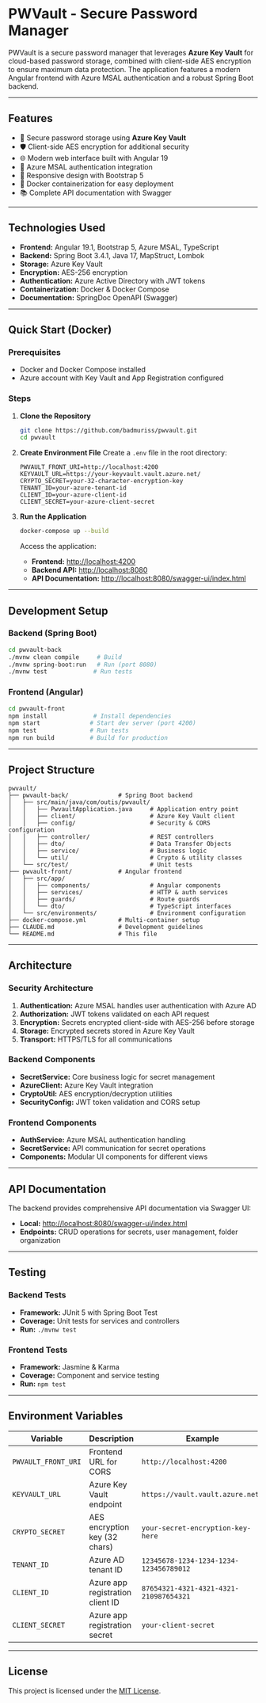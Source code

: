 # PWVault - Secure Password Manager

PWVault is a secure password manager that leverages **Azure Key Vault** for cloud-based password storage, combined with client-side AES encryption to ensure maximum data protection. The application features a modern Angular frontend with Azure MSAL authentication and a robust Spring Boot backend.

---

## **Features**
- 🔐 Secure password storage using **Azure Key Vault**
- 🛡️ Client-side AES encryption for additional security
- 🌐 Modern web interface built with Angular 19
- 🔑 Azure MSAL authentication integration
- 📱 Responsive design with Bootstrap 5
- 🐳 Docker containerization for easy deployment
- 📚 Complete API documentation with Swagger

---

## **Technologies Used**
- **Frontend:** Angular 19.1, Bootstrap 5, Azure MSAL, TypeScript
- **Backend:** Spring Boot 3.4.1, Java 17, MapStruct, Lombok
- **Storage:** Azure Key Vault
- **Encryption:** AES-256 encryption
- **Authentication:** Azure Active Directory with JWT tokens
- **Containerization:** Docker & Docker Compose
- **Documentation:** SpringDoc OpenAPI (Swagger)

---

## **Quick Start (Docker)**

### **Prerequisites**
- Docker and Docker Compose installed
- Azure account with Key Vault and App Registration configured

### **Steps**

1. **Clone the Repository**
   ```bash
   git clone https://github.com/badmuriss/pwvault.git
   cd pwvault
   ```

2. **Create Environment File**
   Create a `.env` file in the root directory:
   ```env
   PWVAULT_FRONT_URI=http://localhost:4200
   KEYVAULT_URL=https://your-keyvault.vault.azure.net/
   CRYPTO_SECRET=your-32-character-encryption-key
   TENANT_ID=your-azure-tenant-id
   CLIENT_ID=your-azure-client-id
   CLIENT_SECRET=your-azure-client-secret
   ```

3. **Run the Application**
   ```bash
   docker-compose up --build
   ```

   Access the application:
   - **Frontend:** [http://localhost:4200](http://localhost:4200)
   - **Backend API:** [http://localhost:8080](http://localhost:8080)
   - **API Documentation:** [http://localhost:8080/swagger-ui/index.html](http://localhost:8080/swagger-ui/index.html)

---

## **Development Setup**

### **Backend (Spring Boot)**
```bash
cd pwvault-back
./mvnw clean compile     # Build
./mvnw spring-boot:run   # Run (port 8080)
./mvnw test             # Run tests
```

### **Frontend (Angular)**
```bash
cd pwvault-front
npm install             # Install dependencies
npm start              # Start dev server (port 4200)
npm test               # Run tests
npm run build          # Build for production
```

---

## **Project Structure**

```
pwvault/
├── pwvault-back/              # Spring Boot backend
│   ├── src/main/java/com/outis/pwvault/
│   │   ├── PwvaultApplication.java     # Application entry point
│   │   ├── client/                     # Azure Key Vault client
│   │   ├── config/                     # Security & CORS configuration
│   │   ├── controller/                 # REST controllers
│   │   ├── dto/                        # Data Transfer Objects
│   │   ├── service/                    # Business logic
│   │   └── util/                       # Crypto & utility classes
│   └── src/test/                       # Unit tests
├── pwvault-front/             # Angular frontend
│   ├── src/app/
│   │   ├── components/                 # Angular components
│   │   ├── services/                   # HTTP & auth services
│   │   ├── guards/                     # Route guards
│   │   └── dto/                        # TypeScript interfaces
│   └── src/environments/               # Environment configuration
├── docker-compose.yml         # Multi-container setup
├── CLAUDE.md                  # Development guidelines
└── README.md                  # This file
```

---

## **Architecture**

### **Security Architecture**
1. **Authentication:** Azure MSAL handles user authentication with Azure AD
2. **Authorization:** JWT tokens validated on each API request
3. **Encryption:** Secrets encrypted client-side with AES-256 before storage
4. **Storage:** Encrypted secrets stored in Azure Key Vault
5. **Transport:** HTTPS/TLS for all communications

### **Backend Components**
- **SecretService:** Core business logic for secret management
- **AzureClient:** Azure Key Vault integration
- **CryptoUtil:** AES encryption/decryption utilities
- **SecurityConfig:** JWT token validation and CORS setup

### **Frontend Components**
- **AuthService:** Azure MSAL authentication handling
- **SecretService:** API communication for secret operations
- **Components:** Modular UI components for different views

---

## **API Documentation**

The backend provides comprehensive API documentation via Swagger UI:
- **Local:** [http://localhost:8080/swagger-ui/index.html](http://localhost:8080/swagger-ui/index.html)
- **Endpoints:** CRUD operations for secrets, user management, folder organization

---

## **Testing**

### **Backend Tests**
- **Framework:** JUnit 5 with Spring Boot Test
- **Coverage:** Unit tests for services and controllers
- **Run:** `./mvnw test`

### **Frontend Tests**
- **Framework:** Jasmine & Karma
- **Coverage:** Component and service testing
- **Run:** `npm test`

---

## **Environment Variables**

| Variable | Description | Example |
|----------|-------------|---------|
| `PWVAULT_FRONT_URI` | Frontend URL for CORS | `http://localhost:4200` |
| `KEYVAULT_URL` | Azure Key Vault endpoint | `https://vault.vault.azure.net/` |
| `CRYPTO_SECRET` | AES encryption key (32 chars) | `your-secret-encryption-key-here` |
| `TENANT_ID` | Azure AD tenant ID | `12345678-1234-1234-1234-123456789012` |
| `CLIENT_ID` | Azure app registration client ID | `87654321-4321-4321-4321-210987654321` |
| `CLIENT_SECRET` | Azure app registration secret | `your-client-secret` |

---

## **License**
This project is licensed under the [MIT License](LICENSE).